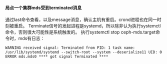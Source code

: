 #### 局点一个集群mds受到terminated消息

通过last命令查看，以及message消息，确认主机有重启。crond进程也在同一时刻被重启。
Terminate信号的发起进程是systemd，所以除非认为执行systemctl命令，否则很大可能性是系统触发的。
执行systemctl stop ceph-mds.target命令时，mds有日志：

    WARNING received signal: Terminated from PID: 1 task name: /usr/lib/systemd/systemd --switch-root --system --deserialize11 UID: 0 
    ERROR mds.mds0 **** got signal Terminated ****
